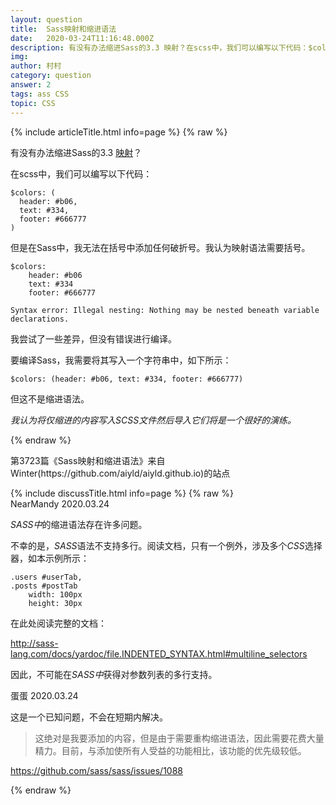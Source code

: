 ```yaml
---
layout: question
title:  Sass映射和缩进语法
date:   2020-03-24T11:16:48.000Z
description: 有没有办法缩进Sass的3.3 映射？在scss中，我们可以编写以下代码：$colors  (  header  #b06,  text  #...
img: 
author: 村村
category: question
answer: 2
tags: ass CSS
topic: CSS
---
```

<div class="article-root">
  <div class="article">
    {% include articleTitle.html info=page %}
    {% raw %}
    <div class="article-content"><p><font style="vertical-align: inherit;"><font style="vertical-align: inherit;">有没有办法缩进Sass的3.3 </font></font><a href="http://thesassway.com/news/sass-3-3-released#maps" rel="noreferrer"><font style="vertical-align: inherit;"><font style="vertical-align: inherit;">映射</font></font></a><font style="vertical-align: inherit;"><font style="vertical-align: inherit;">？</font></font></p>

<p><font style="vertical-align: inherit;"><font style="vertical-align: inherit;">在scss中，我们可以编写以下代码：</font></font></p>

<pre><code>$colors: (<font></font>
  header: #b06,<font></font>
  text: #334,<font></font>
  footer: #666777<font></font>
)<font></font>
</code></pre>

<p><font style="vertical-align: inherit;"><font style="vertical-align: inherit;">但是在Sass中，我无法在括号中添加任何破折号。</font><font style="vertical-align: inherit;">我认为映射语法需要括号。</font></font></p>

<pre><code>$colors:<font></font>
    header: #b06<font></font>
    text: #334<font></font>
    footer: #666777<font></font>
<font></font>
Syntax error: Illegal nesting: Nothing may be nested beneath variable declarations.<font></font>
</code></pre>

<p><font style="vertical-align: inherit;"><font style="vertical-align: inherit;">我尝试了一些差异，但没有错误进行编译。</font></font></p>

<p><font style="vertical-align: inherit;"><font style="vertical-align: inherit;">要编译Sass，我需要将其写入一个字符串中，如下所示：</font></font></p>

<pre><code>$colors: (header: #b06, text: #334, footer: #666777)
</code></pre>

<p><font style="vertical-align: inherit;"><font style="vertical-align: inherit;">但这不是缩进语法。</font></font></p>

<p><em><font style="vertical-align: inherit;"><font style="vertical-align: inherit;">我认为将仅缩进的内容写入SCSS文件然后导入它们将是一个很好的演练。</font></font></em></p></div>
    {% endraw %}
  </div>
  <p class="winter_mark">第3723篇《Sass映射和缩进语法》来自Winter(https://github.com/aiyld/aiyld.github.io)的站点</p>
  <div class="discuss-wrapper">
    {% include discussTitle.html info=page %}
    {% raw %}
    <div class="discuss-item">
        <div class="discuss-parent">
          <div class="discuss-meta">
            <span class="discuss-user">NearMandy</span>
            <span class="discuss-time">2020.03.24</span>
          </div>
          <div class="discuss-comment"><p><font style="vertical-align: inherit;"></font><em><font style="vertical-align: inherit;"><font style="vertical-align: inherit;">SASS中</font></font></em><font style="vertical-align: inherit;"><font style="vertical-align: inherit;">的缩进语法存在许多问题</font><font style="vertical-align: inherit;">。</font></font></p>

<p><font style="vertical-align: inherit;"><font style="vertical-align: inherit;">不幸的是，</font></font><em><font style="vertical-align: inherit;"><font style="vertical-align: inherit;">SASS</font></font></em><font style="vertical-align: inherit;"><font style="vertical-align: inherit;">语法不支持多行。</font><font style="vertical-align: inherit;">阅读文档，只有一个例外，涉及多个</font></font><em><font style="vertical-align: inherit;"><font style="vertical-align: inherit;">CSS</font></font></em><font style="vertical-align: inherit;"><font style="vertical-align: inherit;">选择器，如本示例所示：</font></font></p>

<pre><code>.users #userTab,<font></font>
.posts #postTab<font></font>
    width: 100px<font></font>
    height: 30px<font></font>
</code></pre>

<p><font style="vertical-align: inherit;"><font style="vertical-align: inherit;">在此处阅读完整的文档：</font></font></p>

<p><a href="http://sass-lang.com/docs/yardoc/file.INDENTED_SYNTAX.html#multiline_selectors"><font style="vertical-align: inherit;"><font style="vertical-align: inherit;">http://sass-lang.com/docs/yardoc/file.INDENTED_SYNTAX.html#multiline_selectors</font></font></a></p>

<p><font style="vertical-align: inherit;"><font style="vertical-align: inherit;">因此，不可能在</font></font><em><font style="vertical-align: inherit;"><font style="vertical-align: inherit;">SASS中</font></font></em><font style="vertical-align: inherit;"><font style="vertical-align: inherit;">获得对参数列表的多行支持</font><font style="vertical-align: inherit;">。</font></font></p></div>
        </div></div><div class="discuss-item">
        <div class="discuss-parent">
          <div class="discuss-meta">
            <span class="discuss-user">蛋蛋</span>
            <span class="discuss-time">2020.03.24</span>
          </div>
          <div class="discuss-comment"><p><font style="vertical-align: inherit;"><font style="vertical-align: inherit;">这是一个已知问题，不会在短期内解决。</font></font></p>

<blockquote>
  <p><font style="vertical-align: inherit;"><font style="vertical-align: inherit;">这绝对是我要添加的内容，但是由于需要重构缩进语法，因此需要花费大量精力。</font><font style="vertical-align: inherit;">目前，与添加使所有人受益的功能相比，该功能的优先级较低。</font></font></p>
</blockquote>

<p><a href="https://github.com/sass/sass/issues/1088"><font style="vertical-align: inherit;"><font style="vertical-align: inherit;">https://github.com/sass/sass/issues/1088</font></font></a></p></div>
        </div></div>
    {% endraw %}
  </div>
<div>
